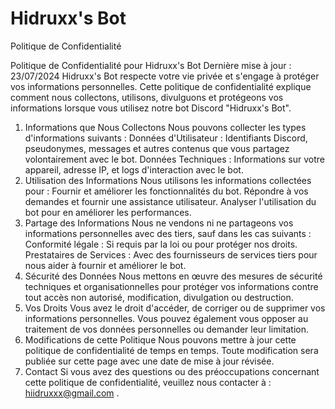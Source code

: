 # Hidruxx's Bot 

Politique de Confidentialité

Politique de Confidentialité pour Hidruxx's Bot
Dernière mise à jour : 23/07/2024
Hidruxx's Bot respecte votre vie privée et s'engage à protéger vos informations personnelles. Cette politique de confidentialité explique comment nous collectons, utilisons, divulguons et protégeons vos informations lorsque vous utilisez notre bot Discord "Hidruxx's Bot".
1. Informations que Nous Collectons
Nous pouvons collecter les types d'informations suivants :
Données d'Utilisateur : Identifiants Discord, pseudonymes, messages et autres contenus que vous partagez volontairement avec le bot.
Données Techniques : Informations sur votre appareil, adresse IP, et logs d'interaction avec le bot.
2. Utilisation des Informations
Nous utilisons les informations collectées pour :
Fournir et améliorer les fonctionnalités du bot.
Répondre à vos demandes et fournir une assistance utilisateur.
Analyser l'utilisation du bot pour en améliorer les performances.
3. Partage des Informations
Nous ne vendons ni ne partageons vos informations personnelles avec des tiers, sauf dans les cas suivants :
Conformité légale : Si requis par la loi ou pour protéger nos droits.
Prestataires de Services : Avec des fournisseurs de services tiers pour nous aider à fournir et améliorer le bot.
4. Sécurité des Données
Nous mettons en œuvre des mesures de sécurité techniques et organisationnelles pour protéger vos informations contre tout accès non autorisé, modification, divulgation ou destruction.
5. Vos Droits
Vous avez le droit d'accéder, de corriger ou de supprimer vos informations personnelles. Vous pouvez également vous opposer au traitement de vos données personnelles ou demander leur limitation.
6. Modifications de cette Politique
Nous pouvons mettre à jour cette politique de confidentialité de temps en temps. Toute modification sera publiée sur cette page avec une date de mise à jour révisée.
7. Contact
Si vous avez des questions ou des préoccupations concernant cette politique de confidentialité, veuillez nous contacter à : hiidruxxx@gmail.com .

